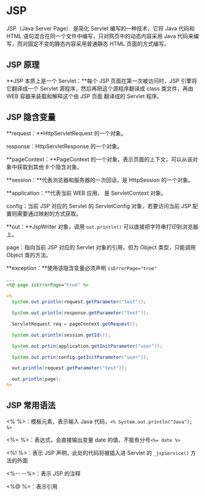 # JSP

JSP（Java Server Page） 是简化 Servlet 编写的一种技术，它将 Java 代码和 HTML 语句混合在同一个文件中编写，只对网页中的动态内容采用 Java 代码来编写，而对固定不变的静态内容采用普通静态 HTML 页面的方式编写。

## JSP 原理

**JSP 本质上是一个 Servlet：**每个 JSP 页面在第一次被访问时，JSP 引擎将它翻译成一个 Servlet 源程序，然后再把这个源程序翻译成 class 类文件，再由 WEB 容器来装载和解释这个由 JSP 页面 翻译成的 Servlet 程序。

## JSP 隐含变量

**request：**HttpServletRequest 的一个对象。

response：HttpServletResponse 的一个对象。

**pageContext：**PageContext 的一个对象，表示页面的上下文，可以从该对象中获取到其他 8 个隐含对象。

**session：**代表浏览器和服务器的一次回话，是 HttpSession 的一个对象。

**application：**代表当前 WEB 应用， 是 ServletContext 对象。

config：当前 JSP 对应的 Servlet 的 ServletConfig 对象，若要访问当前 JSP 配置则需要通过映射的方式获取。

**out：**JspWriter 对象，调用 `out.println()` 可以直接把字符串打印到浏览器上。

page：指向当前 JSP 对应的 Servlet 对象的引用，但为 Object 类型，只能调用 Object 类的方法。

**exception：**使用该隐含变量必须声明 `isErrorPage="true"` 

```jsp
...
<%@ page isErrorPage="true" %>

<% 
  System.out.println(request.getParameter("test"));

  System.out.println(response.getParameter("test"));

  ServletRequest req = pageContext.getRequest();

  System.out.println(session.getId());

  System.out.prtin(application.getInitParameter("user"));

  System.out.prtin(config.getInitParameter("user"));  

  out.println(request.getParameter("test"));

  out.println(page);
%>
```
## JSP 常用语法

<% %>：模板元素，表示输入 Java 代码，`<% System.out.println("Java"); %>`

<%= %>：表达式，会直接输出变量 date 的值，不能有分号`<%= date %>`

<%! %>：表示 JSP 声明，此处的代码将被插入进 Servlet 的 `_jspService()` 方法的外面

<%-- --%>：表示 JSP 的注释

<%@ %>：表示引用